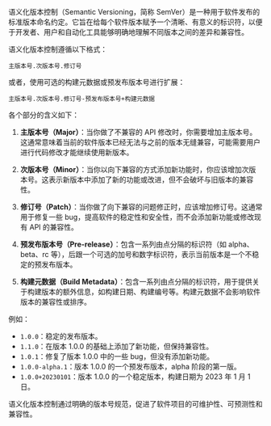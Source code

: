 语义化版本控制（Semantic Versioning，简称 SemVer）是一种用于软件发布的标准版本命名约定。它旨在给每个软件版本赋予一个清晰、有意义的标识符，以便于开发者、用户和自动化工具能够明确地理解不同版本之间的差异和兼容性。

语义化版本控制遵循以下格式：

```
主版本号.次版本号.修订号
```

或者，使用可选的构建元数据或预发布版本号进行扩展：

```
主版本号.次版本号.修订号-预发布版本号+构建元数据
```

各个部分的含义如下：

1. **主版本号（Major）**：当你做了不兼容的 API 修改时，你需要增加主版本号。这通常意味着当前的软件版本已经无法与之前的版本无缝兼容，可能需要用户进行代码修改才能继续使用新版本。

2. **次版本号（Minor）**：当你以向下兼容的方式添加新功能时，你应该增加次版本号。这表示新版本中添加了新的功能或改进，但不会破坏与旧版本的兼容性。

3. **修订号（Patch）**：当你做了向下兼容的问题修正时，应该增加修订号。这通常用于修复一些 bug，提高软件的稳定性和安全性，而不会添加新功能或修改现有 API 的兼容性。

4. **预发布版本号（Pre-release）**：包含一系列由点分隔的标识符（如 alpha、beta、rc 等），后跟一个可选的加号和数字标识符，表示当前版本是一个不稳定的预发布版本。

5. **构建元数据（Build Metadata）**：包含一系列由点分隔的标识符，用于提供关于构建版本的额外信息，如构建日期、构建编号等。构建元数据不会影响软件版本的兼容性或排序。

例如：

- `1.0.0`：稳定的发布版本。
- `1.1.0`：在版本 1.0.0 的基础上添加了新功能，但保持兼容性。
- `1.0.1`：修复了版本 1.0.0 中的一些 bug，但没有添加新功能。
- `1.0.0-alpha.1`：版本 1.0.0 的一个预发布版本，alpha 阶段的第一版。
- `1.0.0+20230101`：版本 1.0.0 的一个稳定版本，构建日期为 2023 年 1 月 1 日。

语义化版本控制通过明确的版本号规范，促进了软件项目的可维护性、可预测性和兼容性。
